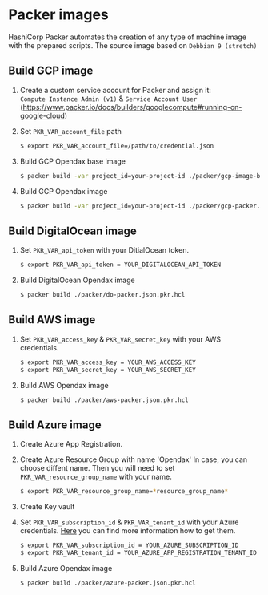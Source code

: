 # Packer images

HashiCorp Packer automates the creation of any type of machine image with the prepared scripts. The source image based on `Debbian 9 (stretch)`

## Build GCP image
1. Create a custom service account for Packer and assign it:  
    `Compute Instance Admin (v1)` & `Service Account User` (https://www.packer.io/docs/builders/googlecompute#running-on-google-cloud)

2. Set `PKR_VAR_account_file` path
    ```bash
    $ export PKR_VAR_account_file=/path/to/credential.json
    ```

3. Build GCP Opendax base image
    ```bash
    $ packer build -var project_id=your-project-id ./packer/gcp-image-base.json.pkr.hcl
    ```

4. Build GCP Opendax image
    ```bash
    $ packer build -var project_id=your-project-id ./packer/gcp-packer.json.pkr.hcl
    ```

## Build DigitalOcean image
1. Set `PKR_VAR_api_token` with your DitialOcean token.
   ```bash
   $ export PKR_VAR_api_token = YOUR_DIGITALOCEAN_API_TOKEN
   ```

2. Build DigitalOcean Opendax image
    ```bash
    $ packer build ./packer/do-packer.json.pkr.hcl
    ```

## Build AWS image
1. Set `PKR_VAR_access_key` & `PKR_VAR_secret_key` with your AWS credentials.
   ```bash
   $ export PKR_VAR_access_key = YOUR_AWS_ACCESS_KEY
   $ export PKR_VAR_secret_key = YOUR_AWS_SECRET_KEY
   ```

2. Build AWS Opendax image
    ```bash
    $ packer build ./packer/aws-packer.json.pkr.hcl
    ```

## Build Azure image
1. Create Azure App Registration.
2. Create Azure Resource Group with name 'Opendax'
    In case, you can choose diffent name. Then you will need to set `PKR_VAR_resource_group_name` with your name.
    ```bash
    $ export PKR_VAR_resource_group_name=*resource_group_name*
    ```
3. Create Key vault
4. Set `PKR_VAR_subscription_id` & `PKR_VAR_tenant_id` with your Azure credentials. [Here](https://www.inkoop.io/blog/how-to-get-azure-api-credentials/) you can find more information how to get them.
   ```bash
   $ export PKR_VAR_subscription_id = YOUR_AZURE_SUBSCRIPTION_ID
   $ export PKR_VAR_tenant_id = YOUR_AZURE_APP_REGISTRATION_TENANT_ID
   ```

5. Build Azure Opendax image
    ```bash
    $ packer build ./packer/azure-packer.json.pkr.hcl
    ```
